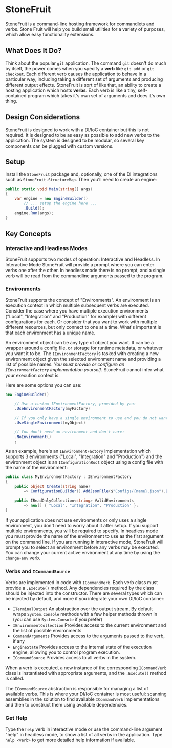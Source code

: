 # StoneFruit

StoneFruit is a command-line hosting framework for commandlets and verbs. Stone Fruit will help you build small utilities for a variety of purposes, which allow easy functionality extensions.

## What Does It Do?

Think about the popular `git` application. The command `git` doesn't do much by itself, the power comes when you specify a **verb** like `git add` or `git checkout`. Each different verb causes the application to behave in a particular way, including taking a different set of arguments and producing different output effects. StoneFruit is sort of like that, an ability to create a hosting application which hosts **verbs**. Each verb is like a tiny, self-contained program which takes it's own set of arguments and does it's own thing. 

## Design Considerations

StoneFruit is designed to work with a DI/IoC container but this is not required. It is designed to be as easy as possible to add new verbs to the application. The system is designed to be modular, so several key components can be plugged with custom versions.

## Setup

Install the `StoneFruit` package and, optionally, one of the DI integrations such as `StoneFruit.StructureMap`. Then you'll need to create an engine:

```csharp
public static void Main(string[] args)
{
    var engine = new EngineBuilder()
        // ... setup the engine here ...
        .Build();
    engine.Run(args);
}
```

## Key Concepts

### Interactive and Headless Modes

StoneFruit supports two modes of operation: Interactive and Headless. In Interactive Mode StoneFruit will provide a prompt where you can enter verbs one after the other. In headless mode there is no prompt, and a single verb will be read from the commandline arguments passed to the program. 

### Environments

StoneFruit supports the concept of "Environments". An environment is an execution context in which multiple subsequent verbs are executed. Consider the case where you have multiple execution environments ("Local", "Integration" and "Production" for example) with different configurations for each. Or consider that you want to work with multiple different resources, but only connect to one at a time. What's important is that each environment has a unique name.

An environment object can be any type of object you want. It can be a wrapper around a config file, or storage for runtime metadata, or whatever you want it to be. The `IEnvironmentFactory` is tasked with creating a new environment object given the selected environment name and providing a list of possible names. *You must provide or configure an `IEnvironmentFactory` implementation yourself*. StoneFruit cannot infer what your execution context is.

Here are some options you can use:

```csharp
new EngineBuilder()

    // Use a custom IEnvironmentFactory, provided by you:
    .UseEnvironmentFactory(myFactory)

    // If you only have a single environment to use and you do not want to switch
    .UseSingleEnvironment(myObject)

    // You don't need an environment and don't care:
    .NoEnvironment()
    ;
```

As an example, here's an `IEnvironmentFactory` implementation which supports 3 environments ("Local", "Integration" and "Production") and the environment object is an `IConfigurationRoot` object using a config file with the name of the environment:

```csharp
public class MyEnvironmentFactory : IEnvironmentFactory
{
    public object Create(string name)
        => ConfigurationBuilder().AddJsonFile($"Configs/{name}.json").Build();

    public IReadOnlyCollection<string> ValidEnvironments 
        => new[] { "Local", "Integration", "Production" };
}
```

If your application does not use environments or only uses a single environment, you don't need to worry about it after setup. If you support multiple environments, you will be required to specify. In headless mode you must provide the name of the environment to use as the first argument on the command line. If you are running in interactive mode, StoneFruit will prompt you to select an environment before any verbs may be executed. You can change your current active environment at any time by using the `change-env` verb.

### Verbs and `ICommandSource`

Verbs are implemented in code with `ICommandVerb`. Each verb class must provide a `.Execute()` method. Any dependencies required by the class should be injected into the constructor. There are several types which can be injected by default, and more if you integrate your own DI/IoC container:

* `ITerminalOutput` An abstraction over the output stream. By default wraps `System.Console` methods with a few helper methods thrown in (you can use `System.Console` if you prefer)
* `IEnvironmentCollection` Provides access to the current environment and the list of possible environments
* `CommandArguments` Provides access to the arguments passed to the verb, if any
* `EngineState` Provides access to the internal state of the execution engine, allowing you to control program execution.
* `ICommandSource` Provides access to all verbs in the system.

When a verb is executed, a new instance of the corresponding `ICommandVerb` class is instantiated with appropriate arguments, and the `.Execute()` method is called.

The `ICommandSource` abstraction is responsible for managing a list of available verbs. This is where your DI/IoC container is most useful: scanning assemblies in the solution to find available `ICommandVerb` implementations and then to construct them using available dependencies.

### Get Help

Type the `help` verb in interactive mode or use the command-line argument "help" in headless mode, to show a list of all verbs in the application. Type `help <verb>` to get more detailed help information if available.